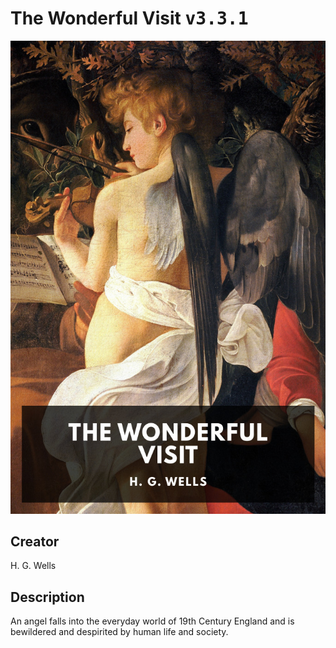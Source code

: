 
# The Wonderful Visit <kbd>v3.3.1</kbd>

<center>
  <img src="./cover-1024.jpg"/>
</center>

## Creator
H. G. Wells

## Description
An angel falls into the everyday world of 19th Century England and is bewildered and despirited by human life and society.
